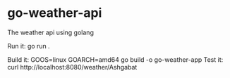 # go-weather-api
The weather api using golang

Run it: go run .

Build it: GOOS=linux GOARCH=amd64 go build -o go-weather-app
Test it: curl http://localhost:8080/weather/Ashgabat



